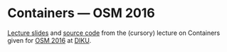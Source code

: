 # Containers — OSM 2016

[Lecture slides](slides/output/osm16-containers.pdf) and [source code](src)
from the (cursory) lecture on Containers given for [OSM
2016](http://www.webcitation.org/6eoBjRWvD) at [DIKU](http://www.diku.dk/).
